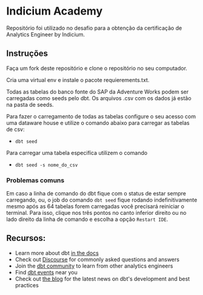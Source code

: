 # Indicium Academy

Repositório foi utilizado no desafio para a obtenção da certificação de Analytics Engineer by Indicium.

## Instruções

Faça um fork deste repositório e clone o repositório no seu computador.

Cria uma virtual env e instale o pacote requierements.txt.

Todas as tabelas do banco fonte do SAP da Adventure Works podem ser carregadas como seeds pelo dbt. Os arquivos .csv com os dados já estão na pasta de seeds.

Para fazer o carregamento de todas as tabelas configure o seu acesso com uma dataware house e utilize o comando abaixo para carregar as tabelas de csv:
- `dbt seed`

Para carregar uma tabela especifíca utilizem o comando
- `dbt seed -s nome_do_csv`


### Problemas comuns

Em caso a linha de comando do dbt fique com o status de estar sempre carregando, ou, o job do comando `dbt seed` fique rodando indefinitivamente mesmo após as 64 tabelas forem carregadas você precisará reiniciar o terminal. Para isso, clique nos três pontos no canto inferior direito ou no lado direito da linha de comando e escolha a opção `Restart IDE`.


## Recursos:
- Learn more about dbt [in the docs](https://docs.getdbt.com/docs/introduction)
- Check out [Discourse](https://discourse.getdbt.com/) for commonly asked questions and answers
- Join the [dbt community](http://community.getbdt.com/) to learn from other analytics engineers
- Find [dbt events](https://events.getdbt.com) near you
- Check out [the blog](https://blog.getdbt.com/) for the latest news on dbt's development and best practices

